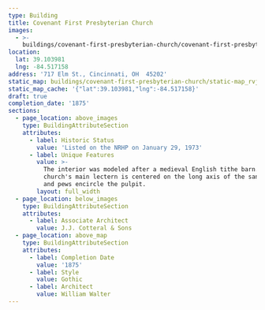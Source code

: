 ```yaml
---
type: Building
title: Covenant First Presbyterian Church
images:
  - >-
    buildings/covenant-first-presbyterian-church/covenant-first-presbyterian-church-0_regvop
location:
  lat: 39.103981
  lng: -84.517158
address: '717 Elm St., Cincinnati, OH  45202'
static_map: buildings/covenant-first-presbyterian-church/static-map_rvjgs6
static_map_cache: '{"lat":39.103981,"lng":-84.517158}'
draft: true
completion_date: '1875'
sections:
  - page_location: above_images
    type: BuildingAttributeSection
    attributes:
      - label: Historic Status
        value: 'Listed on the NRHP on January 29, 1973'
      - label: Unique Features
        value: >-
          The interior was modeled after a medieval English tithe barn. The
          church's main lectern is centered on the long axis of the sanctuary,
          and pews encircle the pulpit.
        layout: full_width
  - page_location: below_images
    type: BuildingAttributeSection
    attributes:
      - label: Associate Architect
        value: J.J. Cotteral & Sons
  - page_location: above_map
    type: BuildingAttributeSection
    attributes:
      - label: Completion Date
        value: '1875'
      - label: Style
        value: Gothic
      - label: Architect
        value: William Walter
---
```

